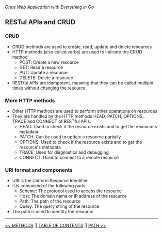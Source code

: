 *Once Web Application with Everything in Go*

## RESTul APIs and CRUD

### CRUD

* CRUD methods are used to create, read, update and delete resources
* HTTP methods (also called verbs) are used to indicate the CRUD method
    * POST: Create a new resource
    * GET: Read a resource
    * PUT: Update a resource
    * DELETE: Delete a resource
* RESTful APIs are idempotent, meaning that they can be called multiple times without changing the resource

### More HTTP methods

* Other HTTP methods are used to perform other operations on resources
* They are handled by the HTTP methods HEAD, PATCH, OPTIONS, TRACE and CONNECT of RESTful APIs:
    * HEAD: Used to check if the resource exists and to get the resource's metadata
    * PATCH: Can be used to update a resource partially
    * OPTIONS: Used to check if the resource exists and to get the resource's metadata
    * TRACE: Used for diagnostics and debugging
    * CONNECT: Used to connect to a remote resource

### URI format and components

* URI is the Uniform Resource Identifier
* It is composed of the following parts:
    * Scheme: The protocol used to access the resource
    * Host: The domain name or IP address of the resource
    * Path: The path of the resource
    * Query: The query string of the resource
* The path is used to identify the resource

---

[<< METHODS](methods.md) || [TABLE OF CONTENTS](../README.md) || [PATH >>](path.md)
